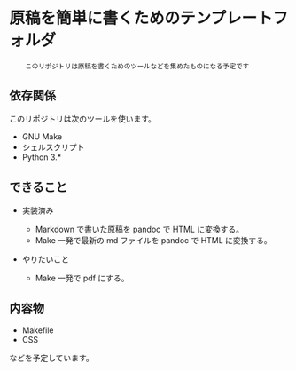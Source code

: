 # 原稿を簡単に書くためのテンプレートフォルダ

        このリポジトリは原稿を書くためのツールなどを集めたものになる予定です

## 依存関係

このリポジトリは次のツールを使います。

- GNU Make
- シェルスクリプト
- Python 3.\*

## できること

- 実装済み
    - Markdown で書いた原稿を pandoc で HTML に変換する。
    - Make 一発で最新の md ファイルを pandoc で HTML に変換する。

- やりたいこと
    - Make 一発で pdf にする。

## 内容物

- Makefile
- CSS

などを予定しています。

